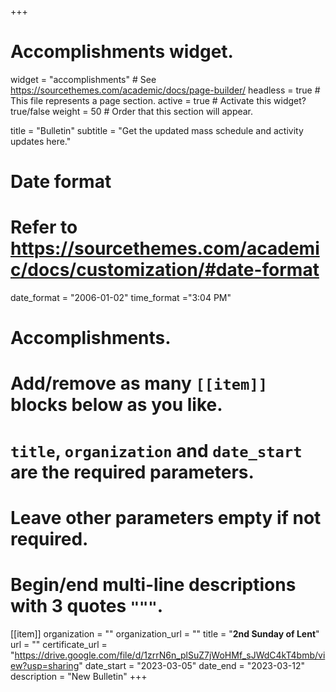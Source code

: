 +++
# Accomplishments widget.
widget = "accomplishments"  # See https://sourcethemes.com/academic/docs/page-builder/
headless = true  # This file represents a page section.
active = true  # Activate this widget? true/false
weight = 50  # Order that this section will appear.

title = "Bulletin"
subtitle = "Get the updated mass schedule and activity updates here."

# Date format
#   Refer to https://sourcethemes.com/academic/docs/customization/#date-format
date_format = "2006-01-02"
time_format ="3:04 PM"

# Accomplishments.
#   Add/remove as many `[[item]]` blocks below as you like.
#   `title`, `organization` and `date_start` are the required parameters.
#   Leave other parameters empty if not required.
#   Begin/end multi-line descriptions with 3 quotes `"""`.


[[item]]
  organization = ""
  organization_url = ""
  title = "**2nd Sunday of Lent**"
  url = ""
  certificate_url = "https://drive.google.com/file/d/1zrrN6n_plSuZ7jWoHMf_sJWdC4kT4bmb/view?usp=sharing"
  date_start = "2023-03-05"
  date_end = "2023-03-12"
  description = "New Bulletin"
+++
